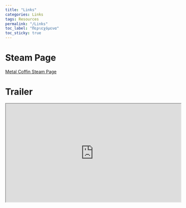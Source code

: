 ```yaml
---
title: "Links"
categories: Links
tags: Resources
permalink: "/Links"
toc_label: "Περιεχόμενα"
toc_sticky: true
---
```


# Steam Page
<a href="https://store.steampowered.com/app/3551150/Metal_Coffin/">Metal Coffin Steam Page</a>

# Trailer
<iframe width="560" height="315" src="https://www.youtube.com/embed/vjpPdXc7deQ?si=qgGhZzJguA--Ci_j" frameborder="1" allowfullscreen></iframe>